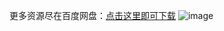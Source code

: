 更多资源尽在百度网盘：[点击这里即可下载]()
![image](https://github.com/user-attachments/assets/176360f5-3b58-4f8a-af5d-337a40d6268e)
